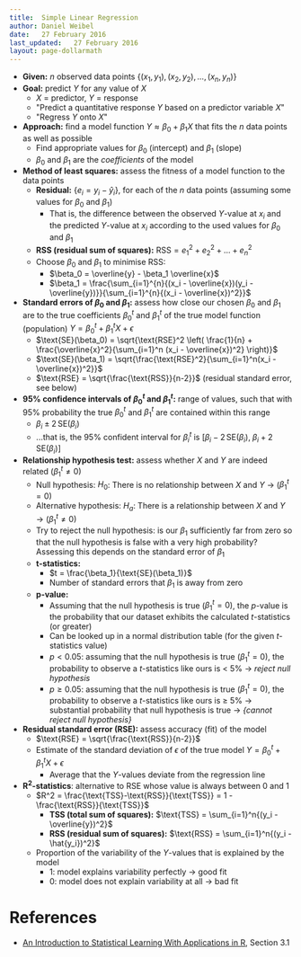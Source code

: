 ```yaml
---
title:  Simple Linear Regression
author: Daniel Weibel
date:   27 February 2016
last_updated:   27 February 2016
layout: page-dollarmath
---
```


- **Given:** $n$ observed data points {$(x_1, y_1), (x_2, y_2), \dots, (x_n, y_n)$}
- **Goal:** predict $Y$ for any value of $X$
    - $X$ = predictor, $Y$ = response
    - "Predict a quantitative response $Y$ based on a predictor variable $X$"
    - "Regress $Y$ onto $X$"
- **Approach:** find a model function $Y \approx \beta_0 + \beta_1 X$ that fits the $n$ data points as well as possible
    - Find appropriate values for $\beta_0$ (intercept) and $\beta_1$ (slope)
    - $\beta_0$ and $\beta_1$ are the *coefficients* of the model
- **Method of least squares:** assess the fitness of a model function to the data points
    - **Residual:** {$e_i = y_i - \hat{y}_i$}, for each of the $n$ data points (assuming some values for $\beta_0$ and $\beta_1$)
        - That is, the difference between the observed $Y$-value at $x_i$ and the predicted $Y$-value at $x_i$ according to the used values for $\beta_0$ and $\beta_1$
    - **RSS (residual sum of squares):** $\text{RSS} = e_1^2 + e_2^2 + \dots + e_n^2$
    - Choose $\beta_0$ and $\beta_1$ to minimise RSS:
        - $\beta_0 = \overline{y} - \beta_1 \overline{x}$
        - $\beta_1 = \frac{\sum_{i=1}^{n}{(x_i - \overline{x})(y_i - \overline{y})}}{\sum_{i=1}^{n}{(x_i - \overline{x})^2}}$
- **Standard errors of $\beta_0$ and $\beta_1$:** assess how close our chosen $\beta_0$ and $\beta_1$ are to the true coefficients $\beta_0^t$ and $\beta_1^t$ of the true model function (population) $Y = \beta_0^t + \beta_1^t X + \epsilon$
    - $\text{SE}(\beta_0) = \sqrt{\text{RSE}^2 \left( \frac{1}{n} + \frac{\overline{x}^2}{\sum_{i=1}^n (x_i - \overline{x})^2} \right)}$
    - $\text{SE}(\beta_1) = \sqrt{\frac{\text{RSE}^2}{\sum_{i=1}^n(x_i - \overline{x})^2}}$
    - $\text{RSE} =  \sqrt{\frac{\text{RSS}}{n-2}}$ (residual standard error, see below)
- **95% confidence intervals of $\beta_0^t$ and $\beta_1^t$:** range of values, such that with 95% probability the true $\beta_0^t$ and $\beta_1^t$ are contained within this range
    - $\beta_i \pm 2\, \text{SE}(\beta_i)$
    - ...that is, the 95% confident interval for $\beta_i^t$ is $\left[ \beta_i - 2\, \text{SE}(\beta_i), \; \beta_i + 2\, \text{SE}(\beta_i) \right]$
- **Relationship hypothesis test:** assess whether $X$ and $Y$ are indeed related ($\beta_1^t \neq 0$)
    - Null hypothesis: $H_0$: There is no relationship between $X$ and $Y$ $\rightarrow$ ($\beta_1^t = 0$)
    - Alternative hypothesis: $H_a$: There is a relationship between $X$ and $Y$ $\rightarrow$ ($\beta_1^t \neq 0$)
    - Try to reject the null hypothesis: is our $\beta_1$ sufficiently far from zero so that the null hypothesis is false with a very high probability? Assessing this depends on the standard error of $\beta_1$
    - **t-statistics:**
        - $t = \frac{\beta_1}{\text{SE}(\beta_1)}$
        - Number of standard errors that $\beta_1$ is away from zero
    - **p-value:**
        - Assuming that the null hypothesis is true ($\beta_1^t = 0$), the $p$-value is the probability that our dataset exhibits the calculated $t$-statistics (or greater)
        - Can be looked up in a normal distribution table (for the given $t$-statistics value)
        - $p < 0.05$: assuming that the null hypothesis is true ($\beta_1^t = 0$), the probability to observe a $t$-statistics like ours is $<$ 5% $\rightarrow$ *reject null hypothesis*
        - $p \geq 0.05$: assuming that the null hypothesis is true ($\beta_1^t = 0$), the probability to observe a $t$-statistics like ours is $\geq$ 5% $\rightarrow$ substantial probability that null hypothesis is true $\rightarrow$ *{cannot reject null hypothesis}*
- **Residual standard error (RSE):** assess accuracy (fit) of the model
    - $\text{RSE} = \sqrt{\frac{\text{RSS}}{n-2}}$
    - Estimate of the standard deviation of $\epsilon$ of the true model $Y = \beta_0^t + \beta_1^t X + \epsilon$
        - Average that the $Y$-values deviate from the regression line
- **R$^2$-statistics**: alternative to RSE whose value is always between 0 and 1
    - $R^2 = \frac{\text{TSS}-\text{RSS}}{\text{TSS}} = 1 - \frac{\text{RSS}}{\text{TSS}}$
        - **TSS (total sum of squares):** $\text{TSS} = \sum_{i=1}^n{(y_i - \overline{y})^2}$
        - **RSS (residual sum of squares):** $\text{RSS} = \sum_{i=1}^n{(y_i - \hat{y_i})^2}$
    - Proportion of the variability of the $Y$-values that is explained by the model
        - 1: model explains variability perfectly $\rightarrow$ good fit
        - 0: model does not explain variability at all $\rightarrow$ bad fit

# References

- [An Introduction to Statistical Learning With Applications in R](http://www.springer.com/de/book/9781461471370), Section 3.1
    
